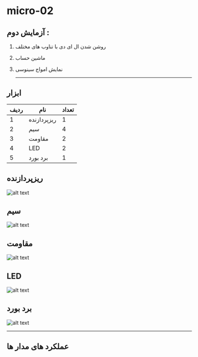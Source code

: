 # micro-02
## آزمایش دوم : 
1. روشن شدن ال ای دی با تناوب های مختلف
2. ماشین حساب
3. نمایش امواج سینوسی
   
   ---
## ابزار
| ردیف | نام |تعداد|
| ----------- | ----------- |-----------|
|  1| ریزپردازنده|1|
|2|سیم|4|
|3|مقاومت|2|
|4|LED|2|
|5|برد بورد|1|
## ریزپردازنده
![alt text](micro.jpg)

## سیم
![alt text](Sim.jpg)

## مقاومت
![alt text](Resis.jpg)

## LED
![alt text](LED.jpg)

## برد بورد
![alt text](Board.jpg)

---
## عملکرد های مدار ها 
